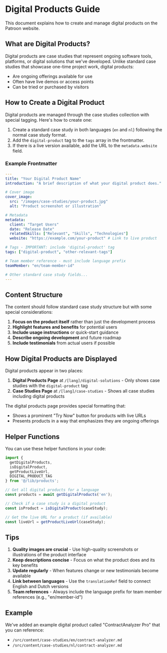 # Digital Products Guide

This document explains how to create and manage digital products on the Patroon website.

## What are Digital Products?

Digital products are case studies that represent ongoing software tools, platforms, or digital solutions that we've developed. Unlike standard case studies that showcase one-time project work, digital products:

- Are ongoing offerings available for use
- Often have live demos or access points
- Can be tried or purchased by visitors

## How to Create a Digital Product

Digital products are managed through the case studies collection with special tagging. Here's how to create one:

1. Create a standard case study in both languages (`en` and `nl`) following the normal case study format.
2. Add the `digital-product` tag to the `tags` array in the frontmatter.
3. If there is a live version available, add the URL to the `metadata.website` field.

### Example Frontmatter

```yaml
---
title: "Your Digital Product Name"
introduction: "A brief description of what your digital product does."

# Cover image
cover_image:
  src: "/images/case-studies/your-product.jpg"
  alt: "Product screenshot or illustration"

# Metadata
metadata:
  client: "Target Users"
  date: "Release Date"
  relatedSkills: ["Relevant", "Skills", "Technologies"]
  website: "https://example.com/your-product" # Link to live product

# Tags - IMPORTANT: include 'digital-product' tag
tags: ["digital-product", "other-relevant-tags"]

# Team member reference - must include language prefix
teamMember: "en/team-member-id"

# Other standard case study fields...
---
```

## Content Structure

The content should follow standard case study structure but with some special considerations:

1. **Focus on the product itself** rather than just the development process
2. **Highlight features and benefits** for potential users
3. **Include usage instructions** or quick-start guidance 
4. **Describe ongoing development** and future roadmap
5. **Include testimonials** from actual users if possible

## How Digital Products are Displayed

Digital products appear in two places:

1. **Digital Products Page** at `/[lang]/digital-solutions` - Only shows case studies with the `digital-product` tag
2. **Case Studies Page** at `/[lang]/case-studies` - Shows all case studies including digital products

The digital products page provides special formatting that:
- Shows a prominent "Try Now" button for products with live URLs
- Presents products in a way that emphasizes they are ongoing offerings

## Helper Functions

You can use these helper functions in your code:

```javascript
import { 
  getDigitalProducts, 
  isDigitalProduct, 
  getProductLiveUrl, 
  DIGITAL_PRODUCT_TAG 
} from '@/lib/products';

// Get all digital products for a language
const products = await getDigitalProducts('en');

// Check if a case study is a digital product
const isProduct = isDigitalProduct(caseStudy);

// Get the live URL for a product (if available)
const liveUrl = getProductLiveUrl(caseStudy);
```

## Tips

1. **Quality images are crucial** - Use high-quality screenshots or illustrations of the product interface
2. **Keep descriptions concise** - Focus on what the product does and its key benefits
3. **Update regularly** - When features change or new testimonials become available
4. **Link between languages** - Use the `translationRef` field to connect English and Dutch versions
5. **Team references** - Always include the language prefix for team member references (e.g., "en/member-id")

## Example

We've added an example digital product called "ContractAnalyzer Pro" that you can reference:
- `/src/content/case-studies/en/contract-analyzer.md`
- `/src/content/case-studies/nl/contract-analyzer.md`

